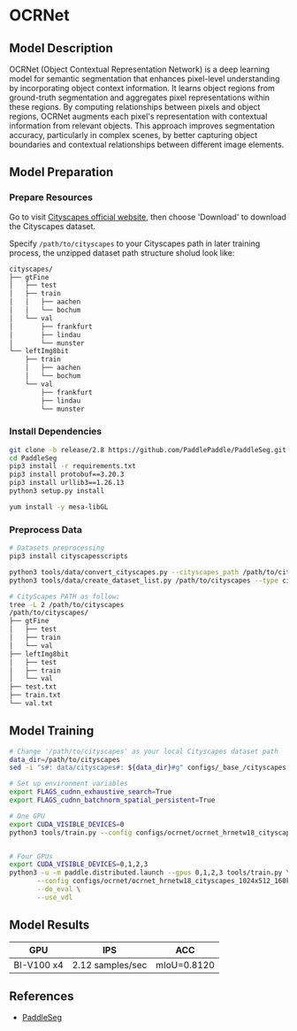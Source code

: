 # OCRNet

## Model Description

OCRNet (Object Contextual Representation Network) is a deep learning model for semantic segmentation that enhances
pixel-level understanding by incorporating object context information. It learns object regions from ground-truth
segmentation and aggregates pixel representations within these regions. By computing relationships between pixels and
object regions, OCRNet augments each pixel's representation with contextual information from relevant objects. This
approach improves segmentation accuracy, particularly in complex scenes, by better capturing object boundaries and
contextual relationships between different image elements.

## Model Preparation

### Prepare Resources

Go to visit [Cityscapes official website](https://www.cityscapes-dataset.com/), then choose 'Download' to download the
Cityscapes dataset.

Specify `/path/to/cityscapes` to your Cityscapes path in later training process, the unzipped dataset path structure
sholud look like:

```bash
cityscapes/
├── gtFine
│   ├── test
│   ├── train
│   │   ├── aachen
│   │   └── bochum
│   └── val
│       ├── frankfurt
│       ├── lindau
│       └── munster
└── leftImg8bit
    ├── train
    │   ├── aachen
    │   └── bochum
    └── val
        ├── frankfurt
        ├── lindau
        └── munster
```

### Install Dependencies

```bash
git clone -b release/2.8 https://github.com/PaddlePaddle/PaddleSeg.git
cd PaddleSeg
pip3 install -r requirements.txt
pip3 install protobuf==3.20.3
pip3 install urllib3==1.26.13
python3 setup.py install

yum install -y mesa-libGL
```

### Preprocess Data

```bash
# Datasets preprocessing
pip3 install cityscapesscripts

python3 tools/data/convert_cityscapes.py --cityscapes_path /path/to/cityscapes --num_workers 8
python3 tools/data/create_dataset_list.py /path/to/cityscapes --type cityscapes --separator ","

# CityScapes PATH as follow:
tree -L 2 /path/to/cityscapes
/path/to/cityscapes/
├── gtFine
│   ├── test
│   ├── train
│   └── val
├── leftImg8bit
│   ├── test
│   ├── train
│   └── val
├── test.txt
├── train.txt
└── val.txt
```

## Model Training

```bash
# Change '/path/to/cityscapes' as your local Cityscapes dataset path
data_dir=/path/to/cityscapes
sed -i "s#: data/cityscapes#: ${data_dir}#g" configs/_base_/cityscapes.yml

# Set up environment variables
export FLAGS_cudnn_exhaustive_search=True
export FLAGS_cudnn_batchnorm_spatial_persistent=True

# One GPU
export CUDA_VISIBLE_DEVICES=0
python3 tools/train.py --config configs/ocrnet/ocrnet_hrnetw18_cityscapes_1024x512_160k.yml --do_eval --use_vdl


# Four GPUs
export CUDA_VISIBLE_DEVICES=0,1,2,3 
python3 -u -m paddle.distributed.launch --gpus 0,1,2,3 tools/train.py \
       --config configs/ocrnet/ocrnet_hrnetw18_cityscapes_1024x512_160k.yml  \
       --do_eval \
       --use_vdl
```

## Model Results

| GPU        | IPS              | ACC         |
|------------|------------------|-------------|
| BI-V100 x4 | 2.12 samples/sec | mIoU=0.8120 |

## References

- [PaddleSeg](https://github.com/PaddlePaddle/PaddleSeg)
